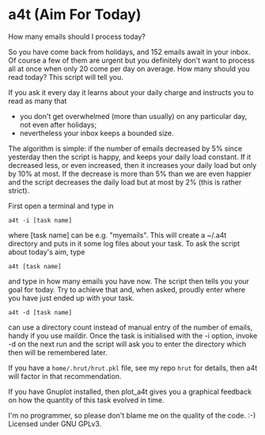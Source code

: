 a4t (Aim For Today)
===

How many emails should I process today?

So you have come back from holidays, and 152 emails await in your inbox. Of
course a few of them are urgent but you definitely don't want to process all at
once when only 20 come per day on average. How many should you read today? This
script will tell you.

If you ask it every day it learns about your daily charge and instructs you to
read as many that

- you don't get overwhelmed (more than usually) on any particular day, not even
  after holidays;
- nevertheless your inbox keeps a bounded size.

The algorithm is simple: if the number of emails decreased by 5% since
yesterday then the script is happy, and keeps your daily load constant. If it
decreased less, or even increased, then it increases your daily load but only
by 10% at most. If the decrease is more than 5% than we are even happier and
the script decreases the daily load but at most by 2% (this is rather strict).

First open a terminal and type in

```
a4t -i [task name]
```

where [task name] can be e.g. "myemails". This will create a ~/.a4t directory
and puts in it some log files about your task. To ask the script about today's
aim, type

```
a4t [task name]
```

and type in how many emails you have now. The script then tells you your goal
for today. Try to achieve that and, when asked, proudly enter where you have
just ended up with your task.

```
a4t -d [task name]
```

can use a directory count instead of manual entry of the number of emails,
handy if you use maildir. Once the task is initialised with the -i option,
invoke -d on the next run and the script will ask you to enter the directory
which then will be remembered later.

If you have a `home/.hrut/hrut.pkl` file, see my repo `hrut` for details, then a4t will factor in that recommendation.

If you have Gnuplot installed, then plot_a4t gives you a graphical feedback on
how the quantity of this task evolved in time.

I'm no programmer, so please don't blame me on the quality of the code. :-)
Licensed under GNU GPLv3.
